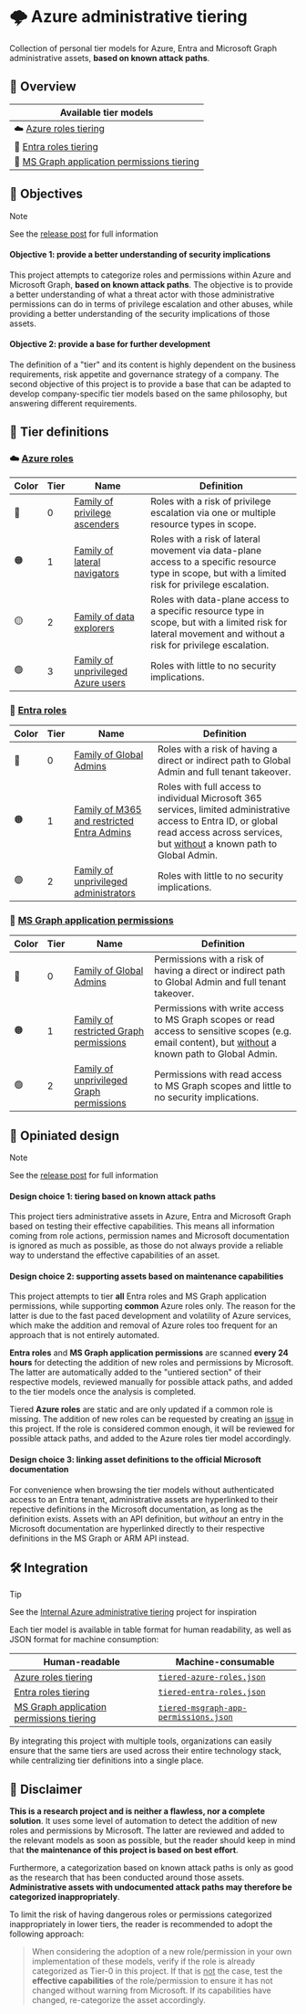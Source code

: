 # 🌩️ Azure administrative tiering

Collection of personal tier models for Azure, Entra and Microsoft Graph administrative assets, **based on known attack paths**.


## 📌 Overview

| Available tier models | 
|---|
| ☁️ [Azure roles tiering](Azure%20roles) |
| 👤 [Entra roles tiering](Entra%20roles) |
| 🤖 [MS Graph application permissions tiering](Microsoft%20Graph%20application%20permissions) |


## 🎯 Objectives

> [!NOTE]
> See the [release post](https://www.emiliensocchi.io/tiering-entra-roles-and-application-permissions-based-on-attack-paths/) for full information

#### Objective 1: provide a better understanding of security implications

This project attempts to categorize roles and permissions within Azure and Microsoft Graph, **based on known attack paths**. The objective is to provide a better understanding of what a threat actor with those administrative permissions can do in terms of privilege escalation and other abuses, while providing a better understanding of the security implications of those assets.

#### Objective 2: provide a base for further development

The definition of a "tier" and its content is highly dependent on the business requirements, risk appetite and governance strategy of a company. The second objective of this project is to provide a base that can be adapted to develop company-specific tier models based on the same philosophy, but answering different requirements.


## 📃 Tier definitions

### ☁️ <u>[Azure roles](Azure%20roles/README.md)</u>

| Color | Tier | Name | Definition |
|---|---|---|---|
| 🔴 | 0 | [Family of privilege ascenders](Azure%20roles/README.md#tier-0) | Roles with a risk of privilege escalation via one or multiple resource types in scope. |
| 🟠 | 1 | [Family of lateral navigators](Azure%20roles/README.md#tier-1) | Roles with a risk of lateral movement via data-plane access to a specific resource type in scope, but with a limited risk for privilege escalation. |
| 🟡 | 2 | [Family of data explorers](Azure%20roles/README.md#tier-2) | Roles with data-plane access to a specific resource type in scope, but with a limited risk for lateral movement and without a risk for privilege escalation. |
| 🟢 | 3 | [Family of unprivileged Azure users](Azure%20roles/README.md#tier-3) | Roles with little to no security implications. | 

### 👤 <u>[Entra roles](Entra%20roles/README.md)</u>

| Color | Tier | Name | Definition |
|---|---|---|---|
| 🔴 | 0 | [Family of Global Admins](Entra%20roles/README.md#tier-0) | Roles with a risk of having a direct or indirect path to Global Admin and full tenant takeover. |
| 🟠 | 1 | [Family of M365 and restricted Entra Admins](Entra%20roles/README.md#tier-1) | Roles with full access to individual Microsoft 365 services, limited administrative access to Entra ID, or global read access across services, but <u>without</u> a known path to Global Admin. |
| 🟢 | 2 | [Family of unprivileged administrators](Entra%20roles/README.md#tier-2) | Roles with little to no security implications. |

### 🤖 <u>[MS Graph application permissions](Microsoft%20Graph%20application%20permissions/README.md)</u>

| Color | Tier | Name | Definition | 
|---|---|---|---|
| 🔴 | 0 | [Family of Global Admins](Microsoft%20Graph%20application%20permissions/README.md#tier-0) | Permissions with a risk of having a direct or indirect path to Global Admin and full tenant takeover. |
| 🟠 | 1 | [Family of restricted Graph permissions](Microsoft%20Graph%20application%20permissions/README.md#tier-1) | Permissions with write access to MS Graph scopes or read access to sensitive scopes (e.g. email content), but <u>without</u> a known path to Global Admin. |
| 🟢 | 2 | [Family of unprivileged Graph permissions](Microsoft%20Graph%20application%20permissions/README.md#tier-2) | Permissions with read access to MS Graph scopes and little to no security implications. |


## 🧱 Opiniated design

> [!NOTE]
> See the [release post](https://www.emiliensocchi.io/tiering-entra-roles-and-application-permissions-based-on-attack-paths/) for full information

#### Design choice 1: tiering based on known attack paths

This project tiers administrative assets in Azure, Entra and Microsoft Graph based on testing their effective capabilities. This means all information coming from role actions, permission names and Microsoft documentation is ignored as much as possible, as those do not always provide a reliable way to understand the effective capabilities of an asset.

#### Design choice 2: supporting assets based on maintenance capabilities

This project attempts to tier **all** Entra roles and MS Graph application permissions, while supporting **common** Azure roles only. The reason for the latter is due to the fast paced development and volatility of Azure services, which make the addition and removal of Azure roles too frequent for an approach that is not entirely automated.

**Entra roles** and **MS Graph application permissions** are scanned **every 24 hours** for detecting the addition of new roles and permissions by Microsoft. The latter are automatically added to the "untiered section" of their respective models, reviewed manually for possible attack paths, and added to the tier models once the analysis is completed.

Tiered **Azure roles** are static and are only updated if a common role is missing. The addition of new roles can be requested by creating an [issue](https://github.com/emiliensocchi/azure-tiering/issues) in this project. If the role is considered common enough, it will be reviewed for possible attack paths, and added to the Azure roles tier model accordingly.

#### Design choice 3: linking asset definitions to the official Microsoft documentation

For convenience when browsing the tier models without authenticated access to an Entra tenant, administrative assets are hyperlinked to their repective definitions in the Microsoft documentation, as long as the definition exists. Assets with an API definition, but *without* an entry in the Microsoft documentation are hyperlinked directly to their respective definitions in the MS Graph or ARM API instead.


## 🛠️ Integration

> [!TIP]
> See the [Internal Azure administrative tiering](https://github.com/emiliensocchi/azure-internal-tiering) project for inspiration

Each tier model is available in table format for human readability, as well as JSON format for machine consumption:

| Human-readable | Machine-consumable |
|---|---|
| [Azure roles tiering](Azure%20roles/README.md) | [`tiered-azure-roles.json`](Azure%20roles/tiered-azure-roles.json) |
| [Entra roles tiering](Entra%20roles/README.md) | [`tiered-entra-roles.json`](Entra%20roles/tiered-entra-roles.json) |
| [MS Graph application permissions tiering](Microsoft%20Graph%20application%20permissions/README.md) | [`tiered-msgraph-app-permissions.json`](Microsoft%20Graph%20application%20permissions/tiered-msgraph-app-permissions.json) |

By integrating this project with multiple tools, organizations can easily ensure that the same tiers are used across their entire technology stack, while centralizing tier definitions into a single place.


## 📢 Disclaimer

**This is a research project and is neither a flawless, nor a complete solution**. It uses some level of automation to detect the addition of new roles and permissions by Microsoft. The latter are reviewed and added to the relevant models as soon as possible, but the reader should keep in mind that **the maintenance of this project is based on best effort**. 

Furthermore, a categorization based on known attack paths is only as good as the research that has been conducted around those assets. **Administrative assets with undocumented attack paths may therefore be categorized inappropriately**. 

To limit the risk of having dangerous roles or permissions categorized inappropriately in lower tiers, the reader is recommended to adopt the following approach:
> When considering the adoption of a new role/permission in your own implementation of these models, verify if the role is already categorized as Tier-0 in this project. If that is <u>not</u> the case, test the **effective capabilities** of the role/permission to ensure it has not changed without warning from Microsoft. If its capabilities have changed, re-categorize the asset accordingly.
